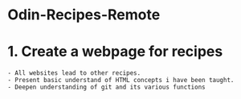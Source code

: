 # Odin-Recipes-Remote

# 1.  Create a webpage for recipes
    - All websites lead to other recipes.
    - Present basic understand of HTML concepts i have been taught.
    - Deepen understanding of git and its various functions